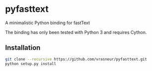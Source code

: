 # pyfasttext
A minimalistic Python binding for fastText

The binding has only been tested with Python 3 and requires Cython.

## Installation

```bash
git clone --recursive https://github.com/vrasneur/pyfasttext.git
python setup.py install
```
